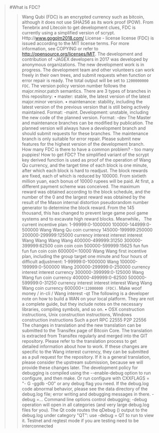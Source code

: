 >#What is FDC?
>>Wang Qubi (FDC) is an encrypted currency such as bitcoin, although it does not use SHA256 as its work proof (POW). From Tenebrix and Litecoin to get development clues, FDC is currently using a simplified version of scrypt. Http://www.gogolm2018.com/ License - license license (FDC) is issued according to the MIT license terms. For more information, see COPYING or refer to http://opensource.org/licenses/MIT. The development and contribution of -JAGEX developers in 2017 was developed by anonymous organizations. The new development work is in progress. The development team and other volunteers can work freely in their own trees, and submit requests when function or error repair is ready. The total output will be set to  `1200000000 FDC`. The version policy version number follows the major.minor.patch semantics. There are 3 types of branches in this repository: • master: stable, the latest version of the latest major.minor version. • maintenance: stability, including the latest version of the previous version that is still being actively maintained. Format: -maint. Development: unstable, including the new code of the planned version. Format: -dev The Master and maintenance branches can be modified by publication. The planned version will always have a development branch and should submit requests for these branches. The maintenance branch is only suitable for error repair. Please submit new features for the highest version of the development branch. How many FDC is there to have a common problem? - too many puppies!  How to get FDC? The simplified variant of the scrypt key derived function is used as proof of the operation of Wang Qu currency, and the target time of each block is one minute, after which each block is hard to readjust. The block rewards are fixed, each of which is reduced by 100000. From sixtieth million yuan, each bonus of 10000 rupees will be paid. At first, a different payment scheme was conceived. The maximum reward was obtained according to the block schedule, and the number of the 0 and the largest reward was obtained by the result of the Mason internal distortion pseudorandom number generator to determine the block reward. From the 145 thousand, this has changed to prevent large game pool game systems and to excavate high reward blocks. Meanwhile， The current incentive plan: 1-99999:0-1000000 100000-144999:0-500000 Wang Wang Qu coin currency 145000-199999:250000 200000-299999:125000 currency interest interest interest Wang Wang Wang Wang 400000-499999:31250 300000-399999:62500 coin coin coin 500000-599999:15625 fun fun fun fun coin coin 600000+:10000 Wang Wang first incentive plan, including the group target one minute and four hours of difficult adjustment: 1-99999:0-1000000 Wang 100000-199999:0-500000 Wang 200000-299999:0-250000 currency interest interest currency 300000-399999:0-125000 Wang Wang fun coin currency 400000-499999:0-62500 500000-599999:0-31250 currency interest interest interest Wang Wang Wang coin currency 600000+:`12000000 (FDC)`. Make woof money / in-cli / Wang interest -qt The following is a developer note on how to build a WAN on your local platform. They are not a complete guide, but they include notes on the necessary libraries, compiling symbols, and so on. • OSX construction instructions, Unix construction instructions, Windows construction instructions Such a port RPC 22555 P2P 22556 The changes in translation and the new translation can be submitted to the Transifex page of Bitcoin Core. The translation is extracted from Transifex regularly and merged into the GIT repository. Please refer to the translation process to get detailed information about how to work. If these changes are specific to the Wang interest currency, they can be submitted as a pull request for the repository. If it is a general translation, please consider the upstream submission, because we will provide these changes later. The development policy for debugging is compiled using the --enable-debug option to run configure, and then make. Or run configure with CXXFLAGS = "- G -ggdb -O0" or any debug flag you need. If the debug.log code abnormal behavior, please see the data directory of the debug.log file; error writing and debugging messages in there. -debug =... Command line options control debugging; -debug operation will open in all categories (and very large debug.log files for you). The Qt code routes the qDebug () output to the debug.log under category "QT": use -debug = QT to run to view it. Testnet and regtest mode if you are testing need to be interconnected
